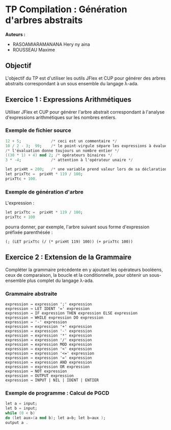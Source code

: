 # TP Compilation : Génération d'arbres abstraits
**Auteurs :**
- RASOAMIARAMANANA Hery ny aina
- ROUSSEAU Maxime

## Objectif
L'objectif du TP est d'utiliser les outils JFlex et CUP pour générer des arbres abstraits correspondant à un sous ensemble du langage λ-ada.

## Exercice 1 : Expressions Arithmétiques
Utiliser JFlex et CUP pour générer l'arbre abstrait correspondant à l'analyse d'expressions arithmétiques sur les nombres entiers.

### Exemple de fichier source
```ada
12 + 5;             /* ceci est un commentaire */
10 / 2 - 3;  99;    /* le point-virgule sépare les expressions à évaluer */
/* l'évaluation donne toujours un nombre entier */
((30 * 1) + 4) mod 2; /* opérateurs binaires */
3 * -4;             /* attention à l'opérateur unaire */

let prixHt = 200;   /* une variable prend valeur lors de sa déclaration */
let prixTtc =  prixHt * 119 / 100;
prixTtc + 100.
```

### Exemple de génération d'arbre
L'expression :
```ada
let prixTtc =  prixHt * 119 / 100;
prixTtc + 100
```
pourra donner, par exemple, l'arbre suivant sous forme d'expression préfixée parenthésée :
```
(; (LET prixTtc (/ (* prixHt 119) 100)) (+ prixTtc 100))
```

## Exercice 2 : Extension de la Grammaire
Compléter la grammaire précédente en y ajoutant les opérateurs booléens, ceux de comparaison, la boucle et la conditionnelle, pour obtenir un sous-ensemble plus complet du langage λ-ada.

### Grammaire abstraite
```
expression → expression ';' expression  
expression → LET IDENT '=' expression
expression → IF expression THEN expression ELSE expression
expression → WHILE expression DO expression
expression → '-' expression
expression → expression '+' expression
expression → expression '-' expression
expression → expression '*' expression
expression → expression '/' expression
expression → expression MOD expression
expression → expression '<' expression
expression → expression '<=' expression
expression → expression '=' expression
expression → expression AND expression
expression → expression OR expression
expression → NOT expression 
expression → OUTPUT expression 
expression → INPUT | NIL | IDENT | ENTIER
```

### Exemple de programme : Calcul de PGCD
```ada
let a = input;
let b = input;
while (0 < b)
do (let aux=(a mod b); let a=b; let b=aux );
output a .
```
